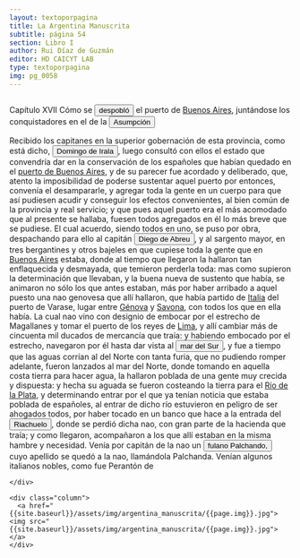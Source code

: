 ```yaml
---
layout: textoporpagina
title: La Argentina Manuscrita
subtitle: página 54
section: Libro I
author: Rui Díaz de Guzmán
editor: HD CAICYT LAB
type: textoporpagina
img: pg_0058
---
```


<div class="row">
    <div class="column">

Capítulo XVII
Cómo se <button class="balloon" data-balloon-pos="up" data-balloon-length="large" data-balloon="El despoblamiento de Buenos Aires, ordenado por Domingo de Irala con el apoyo de Alonso Cabrera en 1541, estuvo luego de ser consensuado, como lo muestra una larga serie documental en el que se recogen las quejas de sus habitantes. Esta acción sería luego evaluada por Cabeza de Vaca como un acto deliberado por parte de Irala y de Cabrera de querer levantarse contra el rey por cortar los lazos de la comunicación atlántica que Buenos Aires permitía.">despobló</button> el puerto de <a href="https://recogito.pelagios.org/document/wzqxhk0h3vpikm/part/1/edit#e2ccc5b9-f23d-4d59-8689-ab355cf7a410" target="_blank">Buenos Aires</a>, juntándose los conquistadores en el de la <a href="https://recogito.pelagios.org/document/wzqxhk0h3vpikm/part/1/edit#dbc730cf-ddb0-4ab2-a3e2-00d434a050ca" target="_blank"><button class="balloon" data-balloon-pos="up" data-balloon-length="large" data-balloon="Es Asunción del Paraguay.">Asumpción</button></a>


Recibido los capitanes en la superior gobernación de esta provincia, como está dicho, <button class="balloon" data-balloon-pos="up" data-balloon-length="large" data-balloon="Domingo Martínez de Irala (Vergara de la Hermandad de Guipúzcoa, Corona de Castilla, 1509 - Asunción del Paraguay, Virreinato del Perú, 3 de octubre de 1556) fue un conquistador, explorador y colonizador español que como lugarteniente de Juan de Ayolas quien lo nombrara interinamente hasta que regresara como teniente de gobernador de La Candelaria en 1537, luego lo sería de hecho, y posteriormente elegido por el pueblo según real cédula, como teniente de gobernador general de Asunción.Ocupó tres veces el cargo de gobernador interino del Río de la Plata y del Paraguay, en los períodos de 1539 a 1542, de 1544 hasta 1548 y por último desde 1549. El emperador Carlos V lo nombraría definitivamente como titular en el cargo gubernamental en el año 1555, que lo ostentaría hasta su fallecimiento.En 1543 fundó en el Chaco Boreal el Puerto de los Reyes, a orillas del río Paraguay y del pantano de los Jarayes, sobre las costas de la laguna La Gaiba.">Domingo de Irala</button>, luego consultó con ellos el estado que convendría dar en la conservación de los españoles que habían quedado en el <a href="https://recogito.pelagios.org/document/wzqxhk0h3vpikm/part/1/edit#1b64fd70-969f-4057-a883-366eb8384ce4" target="_blank">puerto de Buenos Aires</a>, y de su parecer fue acordado y deliberado, que, atento la imposibilidad de poderse sustentar aquel puerto por entonces, convenía el desampararle, y agregar toda la gente en un cuerpo para que así pudiesen acudir y conseguir los efectos convenientes, al bien común de la provincia y real servicio; y que pues aquel puerto era el más acomodado que al presente se hallaba, fuesen todos agregados en él lo más breve que se pudiese. El cual acuerdo, siendo todos en uno, se puso por obra, despachando para ello al capitán <button class="balloon" data-balloon-pos="up" data-balloon-length="large" data-balloon="Diego de Abreu (m. 1549). Expedicionario que entró al Río de la Plata con Pedro de Mendoza. Durante los conflictos entre las facciones de Cabeza de Vaca y Domingo de Irala tomó partida por la del gobernador, al punto que en 1547, fue nombrado él mismo gobernador interino por los vecinos leales al segundo adelantado aprovechando la partida de Domingo de Irala de la ciudad de Asunción. Finalmente este se impondría y Abreu fue ajusticiado en 1549.">Diego de Abreu</button>, y al sargento mayor, en tres bergantines y otros bajeles en que cupiese toda la gente que en <a href="https://recogito.pelagios.org/document/wzqxhk0h3vpikm/part/1/edit#0142086a-3a65-4581-887d-f60c95a77dbc" target="_blank">Buenos Aires</a> estaba, donde al tiempo que llegaron la hallaron tan enflaquecida y desmayada, que temieron perderla toda: mas como supieron la determinación que llevaban, y la buena nueva de sustento que había, se animaron no sólo los que antes estaban, más por haber arribado a aquel puesto una nao genovesa que allí hallaron, que había partido de <a href="https://recogito.pelagios.org/document/wzqxhk0h3vpikm/part/1/edit#ac9f8b21-3f41-4c02-8107-f6469e612e6c" target="_blank">Italia</a> del puerto de Varase, lugar entre <a href="https://recogito.pelagios.org/document/wzqxhk0h3vpikm/part/1/edit#ea58f172-0ce1-4595-bf2e-4d455fd45dd7" target="_blank">Génova</a> y <a href="https://recogito.pelagios.org/document/wzqxhk0h3vpikm/part/1/edit#1be116ce-d604-400e-aa18-ec143c7b3d9e" target="_blank">Savona</a>, con todos los que en ella había. La cual nao vino con designio de embocar por el estrecho de Magallanes y tomar el puerto de los reyes de <a href="https://recogito.pelagios.org/document/wzqxhk0h3vpikm/part/1/edit#6892c8b1-545a-4420-8d7a-82a1af73e34e" target="_blank">Lima</a>, y allí cambiar más de cincuenta mil ducados de mercancía que traía: y habiendo embocado por el estrecho, navegaron por él hasta dar vista al <button class="balloon" data-balloon-pos="up" data-balloon-length="large" data-balloon="Refiere al Océano Pacífico">mar del Sur</button>, y fue a tiempo que las aguas corrían al del Norte con tanta furia, que no pudiendo romper adelante, fueron lanzados al mar del Norte, donde tomando en aquella costa tierra para hacer agua, la hallaron poblada de una gente muy crecida y dispuesta: y hecha su aguada se fueron costeando la tierra para el <a href="https://recogito.pelagios.org/document/wzqxhk0h3vpikm/part/1/edit#aa951923-a506-497f-b95d-0c0e2069c960" target="_blank">Río de la Plata</a>, y determinando entrar por el que ya tenían noticia que estaba poblada de españoles, al entrar de dicho río estuvieron en peligro de ser ahogados todos, por haber tocado en un banco que hace a la entrada del <button class="balloon" data-balloon-pos="up" data-balloon-length="large" data-balloon="Se refiere, en efecto al río Matanza-Riachuelo, que marca el actual límite sur de la ciudad de Buenos Aires">Riachuelo</button>, donde se perdió dicha nao, con gran parte de la hacienda que traía; y como llegaron, acompañaron a los que allí estaban en la misma hambre y necesidad. Venía por capitán de la nao un <button class="balloon" data-balloon-pos="up" data-balloon-length="large" data-balloon="El desafortunado comerciante genovés era León Pancaldo (m. 1540) que llegó a bordo de la Santa María. Debió vender toda su mercancía entre los habitantes del Río de la Plata, quienes le pagaron con promesas sobre el primer oro o plata que descubrieran en la región.">fulano Palchando,</button> cuyo apellido se quedó a la nao, llamándola Palchanda. Venían algunos italianos nobles, como fue Perantón de 

    </div>

    <div class="column">
      <a href="{{site.baseurl}}/assets/img/argentina_manuscrita/{{page.img}}.jpg"><img src="{{site.baseurl}}/assets/img/argentina_manuscrita/{{page.img}}.jpg"></a>
    </div>
</div>